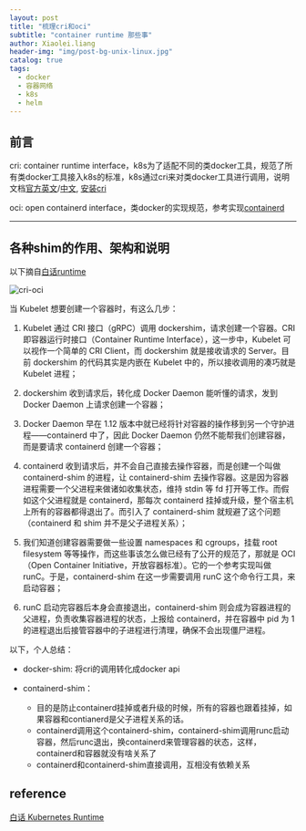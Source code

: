 ```yaml
---
layout: post
title: "梳理cri和oci"
subtitle: "container runtime 那些事"
author: Xiaolei.liang
header-img: "img/post-bg-unix-linux.jpg"
catalog: true
tags:
  - docker
  - 容器网络
  - k8s
  - helm
---
```


## 前言

cri: container runtime interface，k8s为了适配不同的类docker工具，规范了所有类docker工具接入k8s的标准，k8s通过cri来对类docker工具进行调用，说明文档[官方英文](https://kubernetes.io/blog/2016/12/container-runtime-interface-cri-in-kubernetes/)/[中文](https://kubernetes.feisky.xyz/cha-jian-kuo-zhan/cri), [安装cri](https://kubernetes.io/docs/setup/cri/)

oci: open containerd interface，类docker的实现规范，参考实现[containerd](https://github.com/containerd/containerd)

---

## 各种shim的作用、架构和说明
以下摘自[白话runtime](https://mp.weixin.qq.com/s/PpKz9FBIo_GCnxquh9F5ow)

![cri-oci](https://mmbiz.qpic.cn/mmbiz_jpg/A1HKVXsfHNluDm1kz1uWjpKiajs713ia8xqVPwgQsicMicpyOPXYggpBTLoUBgWMWJjYGb5LhxMapTrUB1uBPIT7sA/640?wx_fmt=jpeg&tp=webp&wxfrom=5&wx_lazy=1&wx_co=1)

当 Kubelet 想要创建一个容器时，有这么几步：

1. Kubelet 通过 CRI 接口（gRPC）调用 dockershim，请求创建一个容器。CRI 即容器运行时接口（Container Runtime Interface），这一步中，Kubelet 可以视作一个简单的 CRI Client，而 dockershim 就是接收请求的 Server。目前 dockershim 的代码其实是内嵌在 Kubelet 中的，所以接收调用的凑巧就是 Kubelet 进程；

2. dockershim 收到请求后，转化成 Docker Daemon 能听懂的请求，发到 Docker Daemon 上请求创建一个容器；

3. Docker Daemon 早在 1.12 版本中就已经将针对容器的操作移到另一个守护进程——containerd 中了，因此 Docker Daemon 仍然不能帮我们创建容器，而是要请求 containerd 创建一个容器；

4. containerd 收到请求后，并不会自己直接去操作容器，而是创建一个叫做 containerd-shim 的进程，让 containerd-shim 去操作容器。这是因为容器进程需要一个父进程来做诸如收集状态，维持 stdin 等 fd 打开等工作。而假如这个父进程就是 containerd，那每次 containerd 挂掉或升级，整个宿主机上所有的容器都得退出了。而引入了 containerd-shim 就规避了这个问题（containerd 和 shim 并不是父子进程关系）；

5. 我们知道创建容器需要做一些设置 namespaces 和 cgroups，挂载 root filesystem 等等操作，而这些事该怎么做已经有了公开的规范了，那就是 OCI（Open Container Initiative，开放容器标准）。它的一个参考实现叫做 runC。于是，containerd-shim 在这一步需要调用 runC 这个命令行工具，来启动容器；

6. runC 启动完容器后本身会直接退出，containerd-shim 则会成为容器进程的父进程，负责收集容器进程的状态，上报给 containerd，并在容器中 pid 为 1 的进程退出后接管容器中的子进程进行清理，确保不会出现僵尸进程。

以下，个人总结：

* docker-shim: 将cri的调用转化成docker api

* containerd-shim： 
  * 目的是防止containerd挂掉或者升级的时候，所有的容器也跟着挂掉，如果容器和contianerd是父子进程关系的话。
  * containerd调用这个containerd-shim，containerd-shim调用runc启动容器，然后runc退出，换containerd来管理容器的状态，这样，containerd和容器就没有啥关系了
  * containerd和containerd-shim直接调用，互相没有依赖关系

## reference

[白话 Kubernetes Runtime](https://mp.weixin.qq.com/s/PpKz9FBIo_GCnxquh9F5ow)